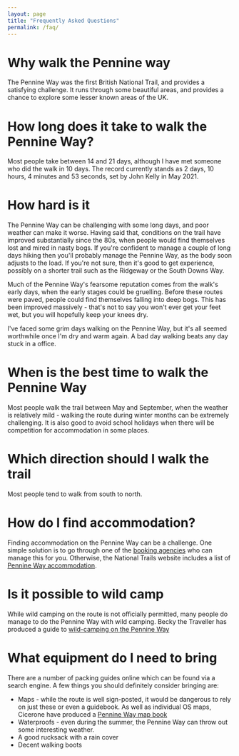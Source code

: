 ```yaml
---
layout: page
title: "Frequently Asked Questions"
permalink: /faq/
---
```

# Why walk the Pennine way
The Pennine Way was the first British National Trail, and provides a satisfying challenge. It runs through some beautiful areas, and provides a chance to explore some lesser known areas of the UK.

# How long does it take to walk the Pennine Way?
Most people take between 14 and 21 days, although I have met someone who did the walk in 10 days. The record currently stands as 2 days, 10 hours, 4 minutes and 53 seconds, set by John Kelly in May 2021.

# How hard is it
The Pennine Way can be challenging with some long days, and poor weather can make it worse. Having said that, conditions on the trail have improved substantially since the 80s, when people would find themselves lost and mired in nasty bogs. If you're confident to manage a couple of long days hiking then you'll probably manage the Pennine Way, as the body soon adjusts to the load. If you're not sure, then it's good to get experience, possibly on a shorter trail such as the Ridgeway or the South Downs Way.

Much of the Pennine Way's fearsome reputation comes from the walk's early days, when the early stages could be gruelling. Before these routes were paved, people could find themselves falling into deep bogs. This has been improved massively - that's not to say you won't ever get your feet wet, but you will hopefully keep your knees dry. 

I've faced some grim days walking on the Pennine Way, but it's all seemed worthwhile once I'm dry and warm again. A bad day walking beats any day stuck in a office.

# When is the best time to walk the Pennine Way
Most people walk the trail between May and September, when the weather is relatively mild - walking the route during winter months can be extremely challenging. It is also good to avoid school holidays when there will be competition for accommodation in some places.

# Which direction should I walk the trail
Most people tend to walk from south to north.

# How do I find accommodation?
Finding accommodation on the Pennine Way can be a challenge. One simple solution is to go through one of the [booking agencies](https://www.nationaltrail.co.uk/pennine-way/holiday-planning) who can manage this for you. Otherwise, the National Trails website includes a list of [Pennine Way accommodation](https://www.nationaltrail.co.uk/en_GB/trails/pennine-way/accommodation/). 

# Is it possible to wild camp
While wild camping on the route is not officially permitted, many people do manage to do the Pennine Way with wild camping. Becky the Traveller has produced a guide to [wild-camping on the Pennine Way](https://www.beckythetraveller.com/walking-pennine-way-wild-camping/) 

# What equipment do I need to bring
There are a number of packing guides online which can be found via a search engine. A few things you should definitely consider bringing are:
* Maps - while the route is well sign-posted, it would be dangerous to rely on just these or even a guidebook. As well as individual OS maps, Cicerone have produced a [Pennine Way map book](https://www.amazon.co.uk/Pennine-Way-Map-Booklet-Distance/dp/185284907X/)
* Waterproofs - even during the summer, the Pennine Way can throw out some interesting weather. 
* A good rucksack with a rain cover
* Decent walking boots
